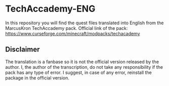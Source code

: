 # TechAccademy-ENG
In this repository you will find the quest files translated into English from the MarcusKron TechAccademy pack.
Official link of the pack: https://www.curseforge.com/minecraft/modpacks/techacademy

## Disclaimer
The translation is a fanbase so it is not the official version released by the author. I, the author of the transcription, do not take any responsibility if the pack has any type of error. 
I suggest, in case of any error, reinstall the package in the official version.
